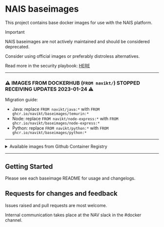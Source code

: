 NAIS baseimages
================

This project contains base docker images for use with the NAIS platform.


> [!IMPORTANT]
> NAIS baseimages are not actively maintained and should be considered deprecated.
> 
> Consider using official images or preferably distroless alternatives.
> 
> Read more in the security playbook: [HERE](https://sikkerhet.nav.no/docs/sikker-utvikling/containere)

---

### ⚠️ IMAGES FROM DOCKERHUB (`FROM navikt/`) STOPPED RECEIVING UPDATES 2023-01-24 ⚠️
Migration guide:
* Java: replace `FROM navikt/java:*` with `FROM ghcr.io/navikt/baseimages/temurin:*`
* Node: replace `FROM navikt/node-express:*` with `FROM ghcr.io/navikt/baseimages/node-express:*`
* Python: replace `FROM navikt/python:*` with `FROM ghcr.io/navikt/baseimages/python:*`

---

<details>
 
<summary>Available images from Github Container Registry</summary>

* **Java**
  * Adoptium Temurin 8, 11, 17 & 21 https://adoptium.net/ ([`java`](java))
    * Ex. `FROM ghcr.io/navikt/baseimages/temurin:17`
  * Temurin builds are available for `linux/amd64` (Intel) and `linux/arm64` (Apple Silicon) platforms.
  * NB! The current arm64 build does not take `/dumb-init` into consideration thus this needs to be emulated at runtime on Apple machines with Apple Silicon processors.
* **Node**
  * Node 16 and 18 with Express 4 ([`node-express`](node-express))
    * Ex. `FROM ghcr.io/navikt/baseimages/node-express:18`
* **Python**
  * Python 3.8 - 3.11 ([`python`](python)) (`3.7 not updated`)
    * Ex. `FROM ghcr.io/navikt/baseimages/python:3.11`

</details>

---

## Getting Started

Please see each baseimage README for usage and changelogs.

## Requests for changes and feedback

Issues raised and pull requests are most welcome. 

Internal communication takes place at the NAV slack in the #docker channel. 
